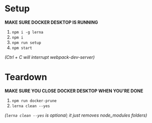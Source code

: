 # Setup

**MAKE SURE DOCKER DESKTOP IS RUNNING**

1. `npm i -g lerna`
2. `npm i`
3. `npm run setup`
4. `npm start`

_(Ctrl + C will interrupt webpack-dev-server)_

# Teardown

**MAKE SURE YOU CLOSE DOCKER DESKTOP WHEN YOU'RE DONE**

1. `npm run docker-prune`
2. `lerna clean --yes`

_(`lerna clean --yes` is optional; it just removes node\_modules folders)_
